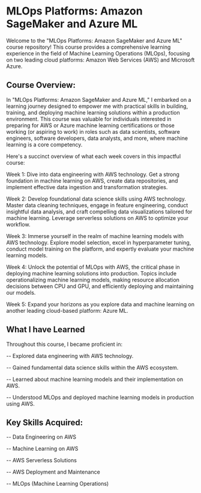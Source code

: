 # MLOps Platforms: Amazon SageMaker and Azure ML
Welcome to the "MLOps Platforms: Amazon SageMaker and Azure ML" course repository! This course provides a comprehensive learning experience in the field of Machine Learning Operations (MLOps), focusing on two leading cloud platforms: Amazon Web Services (AWS) and Microsoft Azure.

## Course Overview:
In "MLOps Platforms: Amazon SageMaker and Azure ML," I embarked on a learning journey designed to empower me with practical skills in building, training, and deploying machine learning solutions within a production environment. This course was valuable for individuals interested in preparing for AWS or Azure machine learning certifications or those working (or aspiring to work) in roles such as data scientists, software engineers, software developers, data analysts, and more, where machine learning is a core competency.

Here's a succinct overview of what each week covers in this impactful course:

Week 1: Dive into data engineering with AWS technology. Get a strong foundation in machine learning on AWS, create data repositories, and implement effective data ingestion and transformation strategies.

Week 2: Develop foundational data science skills using AWS technology. Master data cleaning techniques, engage in feature engineering, conduct insightful data analysis, and craft compelling data visualizations tailored for machine learning. Leverage serverless solutions on AWS to optimize your workflow.

Week 3: Immerse yourself in the realm of machine learning models with AWS technology. Explore model selection, excel in hyperparameter tuning, conduct model training on the platform, and expertly evaluate your machine learning models.

Week 4: Unlock the potential of MLOps with AWS, the critical phase in deploying machine learning solutions into production. Topics include operationalizing machine learning models, making resource allocation decisions between CPU and GPU, and efficiently deploying and maintaining our models.

Week 5: Expand your horizons as you explore data and machine learning on another leading cloud-based platform: Azure ML.

## What I have Learned
Throughout this course, I became proficient in:

-- Explored data engineering with AWS technology.

-- Gained fundamental data science skills within the AWS ecosystem.

-- Learned about machine learning models and their implementation on AWS.

-- Understood MLOps and deployed machine learning models in production using AWS.

## Key Skills Acquired:

-- Data Engineering on AWS

-- Machine Learning on AWS

-- AWS Serverless Solutions

-- AWS Deployment and Maintenance

-- MLOps (Machine Learning Operations)

